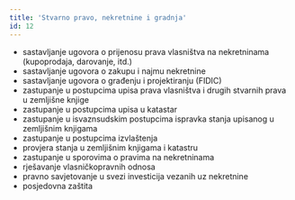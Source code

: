 ```yaml
---
title: 'Stvarno pravo, nekretnine i gradnja'
id: 12
---
```


* sastavljanje ugovora o prijenosu prava vlasništva na nekretninama (kupoprodaja, darovanje, itd.)
* sastavljanje ugovora o zakupu i najmu nekretnine
* sastavljanje ugovora o građenju i projektiranju (FIDIC)
* zastupanje u postupcima upisa prava vlasništva i drugih stvarnih prava u zemljišne knjige
* zastupanje u postupcima upisa u katastar
* zastupanje u isvaznsudskim postupcima ispravka stanja upisanog u zemljišnim knjigama
* zastupanje u postupcima izvlaštenja
* provjera stanja u zemljišnim knjigama i katastru
* zastupanje u sporovima o pravima na nekretninama
* rješavanje vlasničkopravnih odnosa
* pravno savjetovanje u svezi investicija vezanih uz nekretnine
* posjedovna zaštita